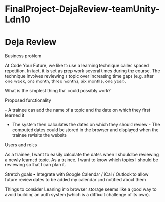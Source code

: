 # FinalProject-DejaReview-teamUnity-Ldn10

# Deja Review

Business problem

  At Code Your Future, we like to use a learning technique called spaced repetition. In fact, it is set as prep work several times during the course. The technique involves reviewing a topic over increasing time gaps (e.g. after one week, one month, three months, six months, one year).


What is the simplest thing that could possibly work?

Proposed functionality

  ﻿﻿- A trainee can add the name of a topic and the date on which they first learned it
  - ﻿﻿The system then calculates the dates on which they should review
  ﻿﻿- The computed dates could be stored in the browser and displayed when the trainee revisits the website

Users and roles

As a trainee, I want to easily calculate the dates when I should be reviewing a newly learned topic.
As a trainee, I want to know which topics I should be reviewing so that I can plan it.

Stretch goals
• Integrate with Google Calendar / iCal / Outlook to allow future review dates to be added my calendar and notified about them

Things to consider
Leaning into browser storage seems like a good way to avoid building an auth system (which is a difficult challenge of its own).
